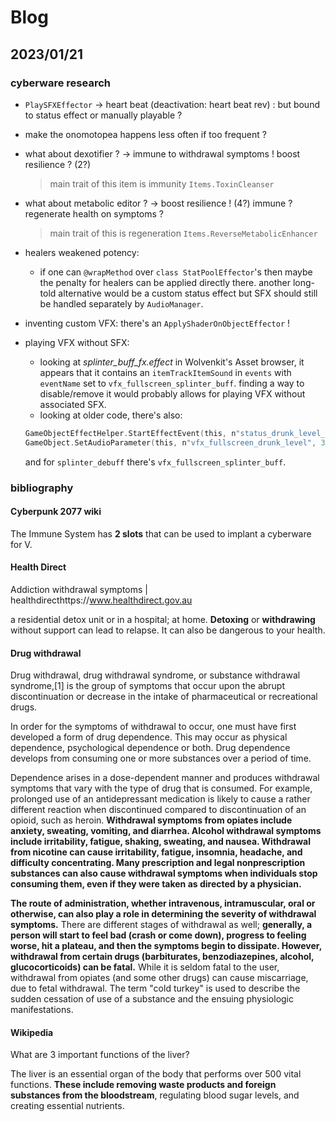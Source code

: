 # Blog

## 2023/01/21

### cyberware research

- `PlaySFXEffector` -> heart beat (deactivation: heart beat rev) : but bound to status effect or manually playable ?
- make the onomotopea happens less often if too frequent ?
- what about dexotifier ? -> immune to withdrawal symptoms ! boost resilience ? (2?)
	> main trait of this item is immunity
  > `Items.ToxinCleanser`
- what about metabolic editor ? -> boost resilience ! (4?) immune ? regenerate health on symptoms ?
	> main trait of this is regeneration
  > `Items.ReverseMetabolicEnhancer`

- healers weakened potency:
  - if one can `@wrapMethod` over `class StatPoolEffector`'s  then maybe the penalty for healers can be applied directly there.
  another long-told alternative would be a custom status effect but SFX should still be handled separately by `AudioManager`.
- inventing custom VFX:
  there's an `ApplyShaderOnObjectEffector` !
- playing VFX without SFX:
  - looking at *splinter_buff_fx.effect* in Wolvenkit's Asset browser, it appears that it contains an `itemTrackItemSound` in `events` with `eventName` set to `vfx_fullscreen_splinter_buff`. finding a way to disable/remove it would probably allows for playing VFX without associated SFX.
  - looking at older code, there's also:
  ```swift
  GameObjectEffectHelper.StartEffectEvent(this, n"status_drunk_level_3");
  GameObject.SetAudioParameter(this, n"vfx_fullscreen_drunk_level", 3.00);
  ```
  and for `splinter_debuff` there's `vfx_fullscreen_splinter_buff`.

### bibliography

#### Cyberpunk 2077 wiki

The Immune System has **2 slots** that can be used to implant a cyberware for V.

#### Health Direct

Addiction withdrawal symptoms | healthdirecthttps://www.healthdirect.gov.au

a residential detox unit or in a hospital; at home. **Detoxing** or **withdrawing** without support can lead to relapse. It can also be dangerous to your health.

#### Drug withdrawal

Drug withdrawal, drug withdrawal syndrome, or substance withdrawal syndrome,[1] is the group of symptoms that occur upon the abrupt discontinuation or decrease in the intake of pharmaceutical or recreational drugs.

In order for the symptoms of withdrawal to occur, one must have first developed a form of drug dependence. This may occur as physical dependence, psychological dependence or both. Drug dependence develops from consuming one or more substances over a period of time.

Dependence arises in a dose-dependent manner and produces withdrawal symptoms that vary with the type of drug that is consumed. For example, prolonged use of an antidepressant medication is likely to cause a rather different reaction when discontinued compared to discontinuation of an opioid, such as heroin. **Withdrawal symptoms from opiates include anxiety, sweating, vomiting, and diarrhea. Alcohol withdrawal symptoms include irritability, fatigue, shaking, sweating, and nausea. Withdrawal from nicotine can cause irritability, fatigue, insomnia, headache, and difficulty concentrating. Many prescription and legal nonprescription substances can also cause withdrawal symptoms when individuals stop consuming them, even if they were taken as directed by a physician.**

**The route of administration, whether intravenous, intramuscular, oral or otherwise, can also play a role in determining the severity of withdrawal symptoms.** There are different stages of withdrawal as well; **generally, a person will start to feel bad (crash or come down), progress to feeling worse, hit a plateau, and then the symptoms begin to dissipate. However, withdrawal from certain drugs (barbiturates, benzodiazepines, alcohol, glucocorticoids) can be fatal.** While it is seldom fatal to the user, withdrawal from opiates (and some other drugs) can cause miscarriage, due to fetal withdrawal. The term "cold turkey" is used to describe the sudden cessation of use of a substance and the ensuing physiologic manifestations.

#### Wikipedia

What are 3 important functions of the liver?

The liver is an essential organ of the body that performs over 500 vital functions. **These include removing waste products and foreign substances from the bloodstream**, regulating blood sugar levels, and creating essential nutrients.